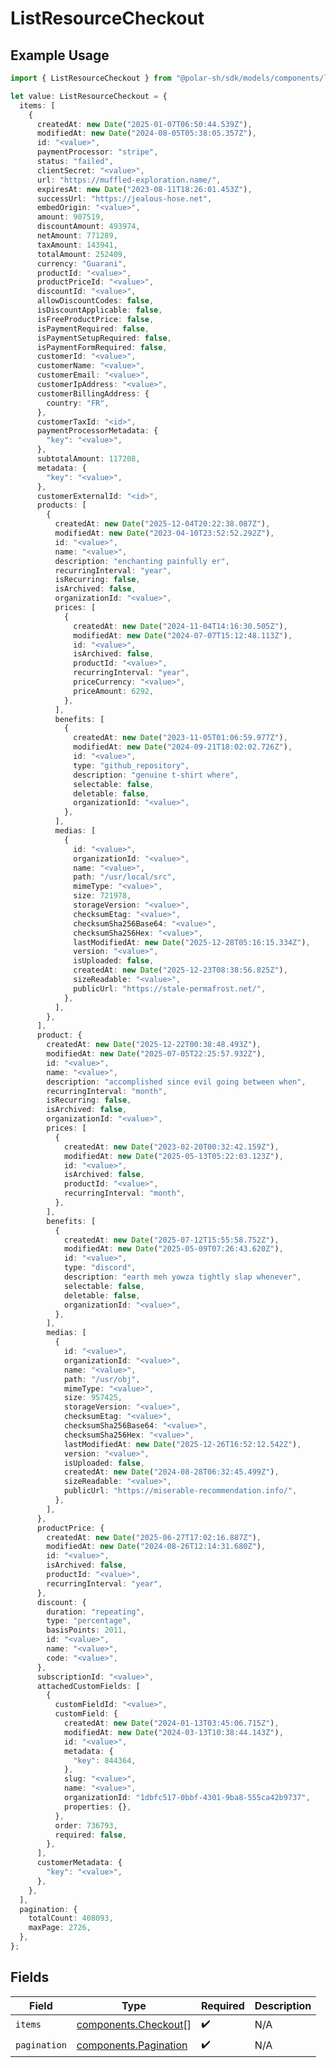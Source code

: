 # ListResourceCheckout

## Example Usage

```typescript
import { ListResourceCheckout } from "@polar-sh/sdk/models/components/listresourcecheckout.js";

let value: ListResourceCheckout = {
  items: [
    {
      createdAt: new Date("2025-01-07T06:50:44.539Z"),
      modifiedAt: new Date("2024-08-05T05:38:05.357Z"),
      id: "<value>",
      paymentProcessor: "stripe",
      status: "failed",
      clientSecret: "<value>",
      url: "https://muffled-exploration.name/",
      expiresAt: new Date("2023-08-11T18:26:01.453Z"),
      successUrl: "https://jealous-hose.net",
      embedOrigin: "<value>",
      amount: 907519,
      discountAmount: 493974,
      netAmount: 771289,
      taxAmount: 143941,
      totalAmount: 252409,
      currency: "Guarani",
      productId: "<value>",
      productPriceId: "<value>",
      discountId: "<value>",
      allowDiscountCodes: false,
      isDiscountApplicable: false,
      isFreeProductPrice: false,
      isPaymentRequired: false,
      isPaymentSetupRequired: false,
      isPaymentFormRequired: false,
      customerId: "<value>",
      customerName: "<value>",
      customerEmail: "<value>",
      customerIpAddress: "<value>",
      customerBillingAddress: {
        country: "FR",
      },
      customerTaxId: "<id>",
      paymentProcessorMetadata: {
        "key": "<value>",
      },
      subtotalAmount: 117208,
      metadata: {
        "key": "<value>",
      },
      customerExternalId: "<id>",
      products: [
        {
          createdAt: new Date("2025-12-04T20:22:38.087Z"),
          modifiedAt: new Date("2023-04-10T23:52:52.292Z"),
          id: "<value>",
          name: "<value>",
          description: "enchanting painfully er",
          recurringInterval: "year",
          isRecurring: false,
          isArchived: false,
          organizationId: "<value>",
          prices: [
            {
              createdAt: new Date("2024-11-04T14:16:30.505Z"),
              modifiedAt: new Date("2024-07-07T15:12:48.113Z"),
              id: "<value>",
              isArchived: false,
              productId: "<value>",
              recurringInterval: "year",
              priceCurrency: "<value>",
              priceAmount: 6292,
            },
          ],
          benefits: [
            {
              createdAt: new Date("2023-11-05T01:06:59.977Z"),
              modifiedAt: new Date("2024-09-21T18:02:02.726Z"),
              id: "<value>",
              type: "github_repository",
              description: "genuine t-shirt where",
              selectable: false,
              deletable: false,
              organizationId: "<value>",
            },
          ],
          medias: [
            {
              id: "<value>",
              organizationId: "<value>",
              name: "<value>",
              path: "/usr/local/src",
              mimeType: "<value>",
              size: 721978,
              storageVersion: "<value>",
              checksumEtag: "<value>",
              checksumSha256Base64: "<value>",
              checksumSha256Hex: "<value>",
              lastModifiedAt: new Date("2025-12-28T05:16:15.334Z"),
              version: "<value>",
              isUploaded: false,
              createdAt: new Date("2025-12-23T08:38:56.825Z"),
              sizeReadable: "<value>",
              publicUrl: "https://stale-permafrost.net/",
            },
          ],
        },
      ],
      product: {
        createdAt: new Date("2025-12-22T00:38:48.493Z"),
        modifiedAt: new Date("2025-07-05T22:25:57.932Z"),
        id: "<value>",
        name: "<value>",
        description: "accomplished since evil going between when",
        recurringInterval: "month",
        isRecurring: false,
        isArchived: false,
        organizationId: "<value>",
        prices: [
          {
            createdAt: new Date("2023-02-20T00:32:42.159Z"),
            modifiedAt: new Date("2025-05-13T05:22:03.123Z"),
            id: "<value>",
            isArchived: false,
            productId: "<value>",
            recurringInterval: "month",
          },
        ],
        benefits: [
          {
            createdAt: new Date("2025-07-12T15:55:58.752Z"),
            modifiedAt: new Date("2025-05-09T07:26:43.620Z"),
            id: "<value>",
            type: "discord",
            description: "earth meh yowza tightly slap whenever",
            selectable: false,
            deletable: false,
            organizationId: "<value>",
          },
        ],
        medias: [
          {
            id: "<value>",
            organizationId: "<value>",
            name: "<value>",
            path: "/usr/obj",
            mimeType: "<value>",
            size: 957425,
            storageVersion: "<value>",
            checksumEtag: "<value>",
            checksumSha256Base64: "<value>",
            checksumSha256Hex: "<value>",
            lastModifiedAt: new Date("2025-12-26T16:52:12.542Z"),
            version: "<value>",
            isUploaded: false,
            createdAt: new Date("2024-08-28T06:32:45.499Z"),
            sizeReadable: "<value>",
            publicUrl: "https://miserable-recommendation.info/",
          },
        ],
      },
      productPrice: {
        createdAt: new Date("2025-06-27T17:02:16.887Z"),
        modifiedAt: new Date("2024-08-26T12:14:31.680Z"),
        id: "<value>",
        isArchived: false,
        productId: "<value>",
        recurringInterval: "year",
      },
      discount: {
        duration: "repeating",
        type: "percentage",
        basisPoints: 2011,
        id: "<value>",
        name: "<value>",
        code: "<value>",
      },
      subscriptionId: "<value>",
      attachedCustomFields: [
        {
          customFieldId: "<value>",
          customField: {
            createdAt: new Date("2024-01-13T03:45:06.715Z"),
            modifiedAt: new Date("2024-03-13T10:38:44.143Z"),
            id: "<value>",
            metadata: {
              "key": 844364,
            },
            slug: "<value>",
            name: "<value>",
            organizationId: "1dbfc517-0bbf-4301-9ba8-555ca42b9737",
            properties: {},
          },
          order: 736793,
          required: false,
        },
      ],
      customerMetadata: {
        "key": "<value>",
      },
    },
  ],
  pagination: {
    totalCount: 408093,
    maxPage: 2726,
  },
};
```

## Fields

| Field                                                          | Type                                                           | Required                                                       | Description                                                    |
| -------------------------------------------------------------- | -------------------------------------------------------------- | -------------------------------------------------------------- | -------------------------------------------------------------- |
| `items`                                                        | [components.Checkout](../../models/components/checkout.md)[]   | :heavy_check_mark:                                             | N/A                                                            |
| `pagination`                                                   | [components.Pagination](../../models/components/pagination.md) | :heavy_check_mark:                                             | N/A                                                            |